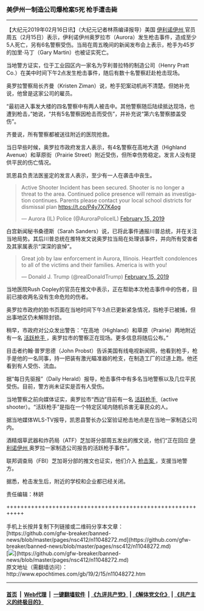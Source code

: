 ### 美伊州一制造公司爆枪案5死 枪手遭击毙
------------------------

<p>
 【大纪元2019年02月16日讯】（大纪元记者林燕编译报导）美国
 <a href="http://www.epochtimes.com/gb/tag/%E4%BC%8A%E5%88%A9%E8%AF%BA%E4%BC%8A%E5%B7%9E.html">
  伊利诺伊州
 </a>
 官员周五（2月15日）表示，伊利诺伊州奥罗拉市（Aurora）发生枪击事件，造成至少5人死亡，另有6名警察受伤。当局在周五晚间的新闻发布会上表示，枪手为45岁的加里‧马丁（Gary Martin）也被证实死亡。
</p>
<p>
 当地警方证实，位于工业园区内一家名为亨利普拉特的制造公司（Henry Pratt Co.）在美中时间下午2点发生枪击事件，随后有数十名警察赶赴枪击现场。
</p>
<p>
 奥罗拉警察局长齐曼（Kristen Ziman）说，枪手犯案动机尚不清楚。但她补充说，他曾是这家公司的雇员。
</p>
<p>
 “最初进入事发大楼的四名警察中有两人被击中。其他警察随后陆续抵达现场，也遭到枪击，”她说，“共有5名警察因枪击而受伤”，并补充说“第六名警察膝盖受伤”。
</p>
<p>
 齐曼说，所有警察都被送往附近的医院抢救。
</p>
<p>
 当日早些时候，奥罗拉市政府发言人表示，有4名警察在高地大道（Highland Avenue）和草原街（Prairie Street）附近受伤，但所幸伤势稳定。发言人没有提供平民的伤亡情况。
</p>
<p>
 凯恩县负责法医鉴定的发言人表示，至少有一人在袭击中丧生。
</p>
<blockquote class="twitter-tweet" data-lang="en">
 <p dir="ltr" lang="en">
  Active Shooter Incident has been secured. Shooter is no longer a threat to the area. Continued police presence will remain as investigation continues. Parents please contact your local school districts for dismissal plan
  <a href="https://t.co/P4y7X7K4og">
   https://t.co/P4y7X7K4og
  </a>
 </p>
 <p>
  — Aurora (IL) Police (@AuroraPoliceIL)
  <a href="https://twitter.com/AuroraPoliceIL/status/1096522164466003975?ref_src=twsrc%5Etfw">
   February 15, 2019
  </a>
 </p>
</blockquote>
<p>
</p>
<p>
 白宫新闻秘书桑德斯（Sarah Sanders）说，已将此事件通报川普总统，并在关注当地局势。其后川普总统在推特发文说奥罗拉当局在处理该事件，并向所有受害者及其家属表示“深深的哀悼”。
</p>
<blockquote class="twitter-tweet" data-lang="en">
 <p dir="ltr" lang="en">
  Great job by law enforcement in Aurora, Illinois. Heartfelt condolences to all of the victims and their families. America is with you!
 </p>
 <p>
  — Donald J. Trump (@realDonaldTrump)
  <a href="https://twitter.com/realDonaldTrump/status/1096547516290543617?ref_src=twsrc%5Etfw">
   February 15, 2019
  </a>
 </p>
</blockquote>
<p>
</p>
<p>
 当地医院Rush Copley的官员在推文中表示，正在帮助本次枪击事件中的伤者，目前已接收两名没有生命危险的伤者。
</p>
<p>
 奥罗拉市政府的脸书页面在当地时间下午3点已更新紧急情况，指枪手已被捕，但出事地区仍未解除封锁。
</p>
<p>
 <center>
 </center>
 <p>
  稍早，市政府对公众发出警告：“在高地（Highland）和草原（Prairie）两地附近有一名
  <a href="http://www.epochtimes.com/gb/tag/%E6%B4%BB%E8%B7%83%E6%9E%AA%E6%89%8B.html">
   活跃枪手
  </a>
  ，奥罗拉市的警察正在现场。更多信息将随后公布。”
 </p>
 <p>
  目击者约翰‧普罗思德（John Probst）告诉美国有线电视新闻网，他看到枪手，枪手是他的一名同事，持一把装有激光瞄准器的枪支，在制造工厂的过道上跑。他还看到有人受伤、流血。
 </p>
 <p>
  据“每日先驱报”（Daily Herald）报导，枪击事件中有多名当地警察以及几位平民受伤。目前，警方尚未证实是否有人受伤。
 </p>
 <p>
  当地警察之前向媒体证实，奥罗拉市“西边”目前有一名
  <a href="http://www.epochtimes.com/gb/tag/%E6%B4%BB%E8%B7%83%E6%9E%AA%E6%89%8B.html">
   活跃枪手
  </a>
  （active shooter）。“活跃枪手”是指在一个特定区域内随机杀害无辜民众的人。
 </p>
 <p>
  据当地媒体WLS-TV报导，凯恩县警长办公室验证枪击地点是在当地一家制造公司内。
 </p>
 <p>
  酒精烟草武器和炸药局（ATF）芝加哥分部周五发出的推文说，他们“正在回应
  <a href="http://www.epochtimes.com/gb/tag/%E4%BC%8A%E5%88%A9%E8%AF%BA%E4%BC%8A%E5%B7%9E.html">
   伊利诺伊州
  </a>
  奥罗拉一家制造公司报告的活跃枪手事件”。
 </p>
 <p>
  联邦调查局（FBI）芝加哥分部的推文也证实，他们介入
  <a href="http://www.epochtimes.com/gb/tag/%E6%9E%AA%E5%87%BB%E6%A1%88.html">
   枪击案
  </a>
  ，支援当地警方。
 </p>
 <p>
  据悉，枪击发生后，附近的学校和企业都已经关闭。
 </p>
 <p>
 </p>
 <p>
  责任编辑：林妍
 </p>
</p>
+++++++++++++++++++++++++++++++++++++++++++++++++++++++++++<br/><br/>
手机上长按并复制下列链接或二维码分享本文章：<br/>
[https://github.com/gfw-breaker/banned-news/blob/master/pages/nsc412/n11048272.md](https://github.com/gfw-breaker/banned-news/blob/master/pages/nsc412/n11048272.md)<br/>
[<img src='https://github.com/gfw-breaker/banned-news/blob/master/pages/nsc412/n11048272.md.png'/>](https://github.com/gfw-breaker/banned-news/blob/master/pages/nsc412/n11048272.md)<br/>
原文地址（需翻墙访问）：http://www.epochtimes.com/gb/19/2/15/n11048272.htm


------------------------
#### [首页](https://github.com/gfw-breaker/banned-news/blob/master/README.md) &nbsp;|&nbsp; [Web代理](https://github.com/labour-camp/helloworld) &nbsp;|&nbsp; [一键翻墙软件](https://github.com/gfw-breaker/nogfw/blob/master/README.md) &nbsp;| [《九评共产党》](https://github.com/gfw-breaker/9ping.md/blob/master/README.md#九评之一评共产党是什么) | [《解体党文化》](https://github.com/gfw-breaker/jtdwh.md/blob/master/README.md) | [《共产主义的终极目的》](https://github.com/gfw-breaker/gczydzjmd.md/blob/master/README.md)

